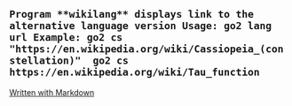 `Program **wikilang** displays link to the alternative language version
	Usage:
	go2 lang url
	Example:
	go2 cs "https://en.wikipedia.org/wiki/Cassiopeia_(constellation)" 
	go2 cs https://en.wikipedia.org/wiki/Tau_function 
`
---
[Written with Markdown](https://www.markdownguide.org/basic-syntax/)